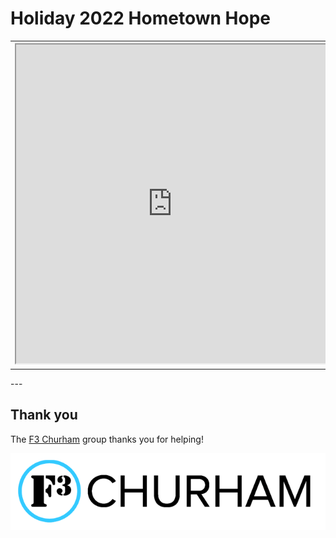# Holiday 2022 Hometown Hope

<table>
  <tr>
    <th><iframe src="https://www.gofundme.com/f/jdqapw-donate-to-help/widget/large/" width="500" height="510"></iframe></th>
    <th><iframe src="https://www.gofundme.com/f/f3-chatham-is-raising-money-for-cora/widget/large/" width="500" height="510"></iframe></th>
    <th><iframe src="https://www.gofundme.com/f/pom-pom-squad-replace-stolen-gear/widget/large/" width="500" height="510"></iframe></th>
  </tr>
</table>
---

## Thank you

The [F3 Churham](https://f3churham.com/) group thanks you for helping!

![f3 logo](f3_churham_logo.png)
